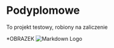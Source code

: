 # Podyplomowe
To projekt testowy, robiony na zaliczenie

*OBRAZEK
![Markdown Logo](https://www.tutorialsandyou.com/images/markdownlogo.png 'Markdown Tutorial')
